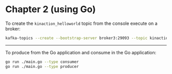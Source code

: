# Chapter 2 (using Go)

To create the `kinaction_helloworld` topic from the console execute on a broker:

```bash
kafka-topics --create --bootstrap-server broker3:29093 --topic kinaction_helloworld --partitions 3 --replication-factor 3
```

---

To produce from the Go application and consume in the Go application:

```bash
go run ./main.go --type consumer
go run ./main.go --type producer
```
